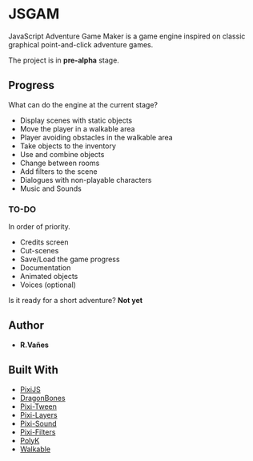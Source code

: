 # JSGAM
JavaScript Adventure Game Maker is a game engine inspired on classic graphical point-and-click adventure games.

The project is in **pre-alpha** stage.

## Progress
What can do the engine at the current stage?

* Display scenes with static objects
* Move the player in a walkable area
* Player avoiding obstacles in the walkable area
* Take objects to the inventory
* Use and combine objects
* Change between rooms
* Add filters to the scene
* Dialogues with non-playable characters
* Music and Sounds

### TO-DO

In order of priority.

* Credits screen
* Cut-scenes
* Save/Load the game progress
* Documentation
* Animated objects
* Voices (optional)

Is it ready for a short adventure? **Not yet**

## Author
* **R.Vañes**

## Built With

* [PixiJS](http://www.pixijs.com/)
* [DragonBones](http://dragonbones.com/)
* [Pixi-Tween](https://github.com/k8w/pixi-tween)
* [Pixi-Layers](https://github.com/pixijs/pixi-display)
* [Pixi-Sound](https://github.com/pixijs/pixi-sound)
* [Pixi-Filters](https://github.com/pixijs/pixi-filters)
* [PolyK](http://polyk.ivank.net/)
* [Walkable](https://github.com/implicit-invocation/walkable)
